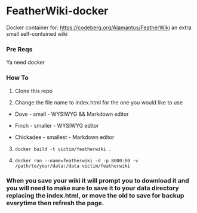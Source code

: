 # FeatherWiki-docker
Docker container for: https://codeberg.org/Alamantus/FeatherWiki an extra small self-contained wiki

### Pre Reqs

Ya need docker

### How To

1. Clone this repo

2. Change the file name to index.html for the one you would like to use

- Dove - small - WYSIWYG && Markdown editor

- Finch - smaller - WYSIWYG editor

- Chickadee - smallest - Markdown editor

3. `docker build -t victim/featherwiki .`

4. `docker run --name=featherwiki -d -p 8000:80 -v /path/to/your/data:/data victim/featherwiki`

### When you save your wiki it will prompt you to download it and you will need to make sure to save it to your data directory replacing the index.html, or move the old to save for backup everytime then refresh the page.
